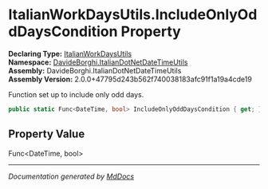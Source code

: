 ﻿<!--  
  <auto-generated>   
    The contents of this file were generated by a tool.  
    Changes to this file may be list if the file is regenerated  
  </auto-generated>   
-->

# ItalianWorkDaysUtils.IncludeOnlyOddDaysCondition Property

**Declaring Type:** [ItalianWorkDaysUtils](../index.md)  
**Namespace:** [DavideBorghi.ItalianDotNetDateTimeUtils](../../index.md)  
**Assembly:** DavideBorghi.ItalianDotNetDateTimeUtils  
**Assembly Version:** 2.0.0+47795d243b562f740038183afc91f1a19a4cde19

Function set up to include only odd days.

```csharp
public static Func<DateTime, bool> IncludeOnlyOddDaysCondition { get; }
```

## Property Value

Func\<DateTime, bool\>

___

*Documentation generated by [MdDocs](https://github.com/ap0llo/mddocs)*
